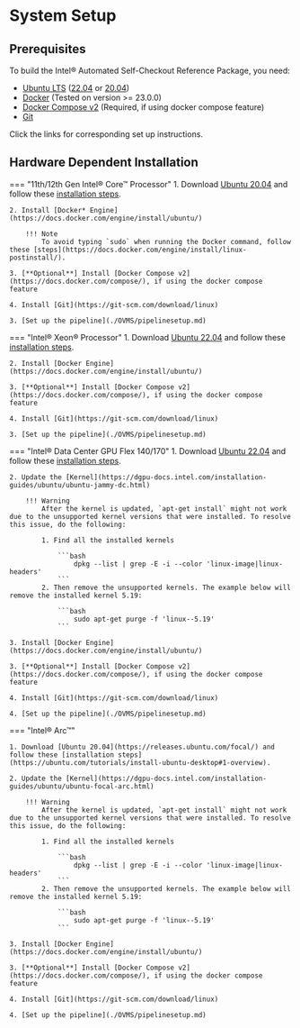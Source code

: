 # System Setup

## Prerequisites

To build the Intel® Automated Self-Checkout Reference Package, you need:

- [Ubuntu LTS](https://ubuntu.com/tutorials/install-ubuntu-desktop#1-overview) ([22.04](https://releases.ubuntu.com/22.04/) or [20.04](https://releases.ubuntu.com/focal/))
- [Docker](https://docs.docker.com/engine/install/ubuntu/) (Tested on version >= 23.0.0)
- [Docker Compose v2](https://docs.docker.com/compose/) (Required, if using docker compose feature)
- [Git](https://git-scm.com/download/linux)

Click the links for corresponding set up instructions.

## Hardware Dependent Installation

=== "11th/12th Gen Intel® Core™ Processor"
    1. Download [Ubuntu 20.04](https://releases.ubuntu.com/focal/) and follow these [installation steps](https://ubuntu.com/tutorials/install-ubuntu-desktop#1-overview).

    2. Install [Docker* Engine](https://docs.docker.com/engine/install/ubuntu/)

        !!! Note
            To avoid typing `sudo` when running the Docker command, follow these [steps](https://docs.docker.com/engine/install/linux-postinstall/).
    
    3. [**Optional**] Install [Docker Compose v2](https://docs.docker.com/compose/), if using the docker compose feature
    
    4. Install [Git](https://git-scm.com/download/linux)

    3. [Set up the pipeline](./OVMS/pipelinesetup.md)

=== "Intel® Xeon® Processor"
    1. Download [Ubuntu 22.04](https://releases.ubuntu.com/22.04/) and follow these [installation steps](https://ubuntu.com/tutorials/install-ubuntu-desktop#1-overview).

    2. Install [Docker Engine](https://docs.docker.com/engine/install/ubuntu/)

    3. [**Optional**] Install [Docker Compose v2](https://docs.docker.com/compose/), if using the docker compose feature
    
    4. Install [Git](https://git-scm.com/download/linux)

    3. [Set up the pipeline](./OVMS/pipelinesetup.md)

=== "Intel® Data Center GPU Flex 140/170"
    1. Download [Ubuntu 22.04](https://releases.ubuntu.com/22.04/) and follow these [installation steps](https://ubuntu.com/tutorials/install-ubuntu-desktop#1-overview).

    2. Update the [Kernel](https://dgpu-docs.intel.com/installation-guides/ubuntu/ubuntu-jammy-dc.html)
   
        !!! Warning
            After the kernel is updated, `apt-get install` might not work due to the unsupported kernel versions that were installed. To resolve this issue, do the following:
           
            1. Find all the installed kernels
       
                ```bash
                    dpkg --list | grep -E -i --color 'linux-image|linux-headers'
                ```
            2. Then remove the unsupported kernels. The example below will remove the installed kernel 5.19:
       
                ```bash
                    sudo apt-get purge -f 'linux--5.19'
                ```
   
    3. Install [Docker Engine](https://docs.docker.com/engine/install/ubuntu/)

    3. [**Optional**] Install [Docker Compose v2](https://docs.docker.com/compose/), if using the docker compose feature
    
    4. Install [Git](https://git-scm.com/download/linux)
 
    4. [Set up the pipeline](./OVMS/pipelinesetup.md)

=== "Intel® Arc™"

    1. Download [Ubuntu 20.04](https://releases.ubuntu.com/focal/) and follow these [installation steps](https://ubuntu.com/tutorials/install-ubuntu-desktop#1-overview).

    2. Update the [Kernel](https://dgpu-docs.intel.com/installation-guides/ubuntu/ubuntu-focal-arc.html)

        !!! Warning
            After the kernel is updated, `apt-get install` might not work due to the unsupported kernel versions that were installed. To resolve this issue, do the following:
    
            1. Find all the installed kernels
    
                ```bash
                    dpkg --list | grep -E -i --color 'linux-image|linux-headers'
                ```
            2. Then remove the unsupported kernels. The example below will remove the installed kernel 5.19:
    
                ```bash
                    sudo apt-get purge -f 'linux--5.19'
                ```

    3. Install [Docker Engine](https://docs.docker.com/engine/install/ubuntu/)

    3. [**Optional**] Install [Docker Compose v2](https://docs.docker.com/compose/), if using the docker compose feature
    
    4. Install [Git](https://git-scm.com/download/linux)

    4. [Set up the pipeline](./OVMS/pipelinesetup.md)
